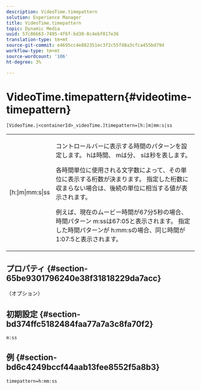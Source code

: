 ```yaml
---
description: VideoTime.timepattern
solution: Experience Manager
title: VideoTime.timepattern
topic: Dynamic Media
uuid: 57c86b63-7495-4f6f-bd30-8c4ebf017e36
translation-type: tm+mt
source-git-commit: e4695cc4e882351ec3f2c55fd8a3cfca455bd79d
workflow-type: tm+mt
source-wordcount: '106'
ht-degree: 3%

---
```



# VideoTime.timepattern{#videotime-timepattern}

`[VideoTime.|<containerId>_videoTime.]timepattern=[h:]m|mm:s|ss`

<table id="table_9FC55144166F406DB07DFE0C57791475"> 
 <tbody> 
  <tr> 
   <td colname="col1"> <p> <span class="codeph"> [h:]m|mm:s|ss</span> </p> </td> 
   <td colname="col2"> <p> コントロールバーに表示する時間のパターンを設定します。<span class="codeph"> h</span>は時間、<span class="codeph"> m</span>は分、<span class="codeph"> s</span>は秒を表します。 </p> <p>各時間単位に使用される文字数によって、その単位に表示する桁数が決まります。 指定した桁数に収まらない場合は、後続の単位に相当する値が表示されます。 </p> <p>例えば、現在のムービー時間が67分5秒の場合、時間パターン<span class="codeph"> m:ss</span>は67:05と表示されます。 指定した時間パターンが<span class="codeph"> h:mm:s</span>の場合、同じ時間が1:07:5と表示されます。 </p> </td> 
  </tr> 
 </tbody> 
</table>

## プロパティ {#section-65be9301796240e38f31818229da7acc}

（オプション）

## 初期設定 {#section-bd374ffc5182484faa77a7a3c8fa70f2}

`m:ss`

## 例 {#section-bd6c4249bccf44aab13fee8552f5a8b3}

`timepattern=h:mm:ss`
